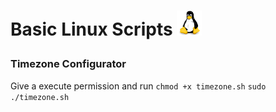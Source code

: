# Basic Linux Scripts <a href="https://www.linux.org/" target="_blank" rel="noreferrer"> <img src="https://raw.githubusercontent.com/devicons/devicon/master/icons/linux/linux-original.svg" alt="linux" width="40" height="40"/> </a> </p> 

### Timezone Configurator 
Give a execute permission and run
`chmod +x timezone.sh`
`sudo ./timezone.sh`

